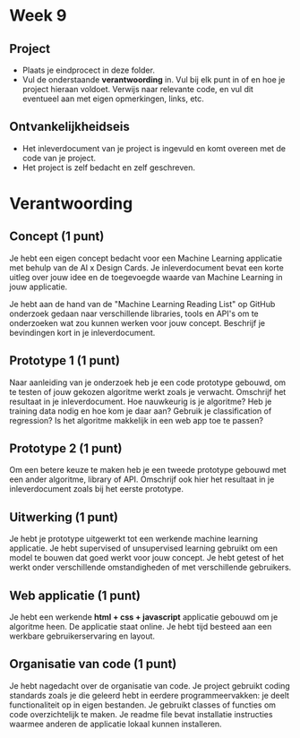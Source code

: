 # Week 9

## Project

- Plaats je eindprocect in deze folder.
- Vul de onderstaande **verantwoording** in. Vul bij elk punt in of en hoe je project hieraan voldoet. Verwijs naar relevante code, en vul dit eventueel aan met eigen opmerkingen, links, etc.

## Ontvankelijkheidseis

- Het inleverdocument van je project is ingevuld en komt overeen met de code van je project. 
- Het project is zelf bedacht en zelf geschreven.

# Verantwoording

## Concept (1 punt)
Je hebt een eigen concept bedacht voor een Machine Learning applicatie met behulp van de AI x Design Cards. Je inleverdocument bevat een korte uitleg over jouw idee en de toegevoegde waarde van Machine Learning in jouw applicatie. 

Je hebt aan de hand van de "Machine Learning Reading List" op GitHub onderzoek gedaan naar verschillende libraries, tools en API's om te onderzoeken wat zou kunnen werken voor jouw concept. Beschrijf je bevindingen kort in je inleverdocument.

## Prototype 1  (1 punt)
Naar aanleiding van je onderzoek heb je een code prototype gebouwd, om te testen of jouw gekozen algoritme werkt zoals je verwacht. Omschrijf het resultaat in je inleverdocument. Hoe nauwkeurig is je algoritme? Heb je training data nodig en hoe kom je daar aan? Gebruik je classification of regression? Is het algoritme makkelijk in een web app toe te passen?

## Prototype 2  (1 punt)
Om een betere keuze te maken heb je een tweede prototype gebouwd met een ander algoritme, library of API. Omschrijf ook hier het resultaat in je inleverdocument zoals bij het eerste prototype.

## Uitwerking  (1 punt)
Je hebt je prototype uitgewerkt tot een werkende machine learning applicatie. Je hebt supervised of unsupervised learning gebruikt om een model te bouwen dat goed werkt voor jouw concept. Je hebt getest of het werkt onder verschillende omstandigheden of met verschillende gebruikers.

## Web applicatie (1 punt)
Je hebt een werkende **html + css + javascript** applicatie gebouwd om je algoritme heen. De applicatie staat online. Je hebt tijd besteed aan een werkbare gebruikerservaring en layout.

## Organisatie van code (1 punt)
Je hebt nagedacht over de organisatie van code. Je project gebruikt coding standards zoals je die geleerd hebt in eerdere programmeervakken: je deelt functionaliteit op in eigen bestanden. Je gebruikt classes of functies om code overzichtelijk te maken. Je readme file bevat installatie instructies waarmee anderen de applicatie lokaal kunnen installeren.